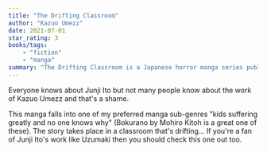 ```yaml
---
title: "The Drifting Classroom"
author: "Kazuo Umezz"
date: 2021-07-01
star_rating: 3
books/tags:
    - "fiction"
    - "manga"
summary: "The Drifting Classroom is a Japanese horror manga series published from 1972 to 1974 that follows a school (and its students) that is mysteriously transported through time to a post-apocalyptic future."
---
```

Everyone knows about Junji Ito but not many people know about the work of Kazuo Umezz and that's a shame.

This manga falls into one of my preferred manga sub-genres "kids suffering greatly and no one knows why" (Bokurano by Mohiro Kitoh is a great one of these). The story takes place in a classroom that's drifting... If you're a fan of Junji Ito's work like Uzumaki then you should check this one out too.
